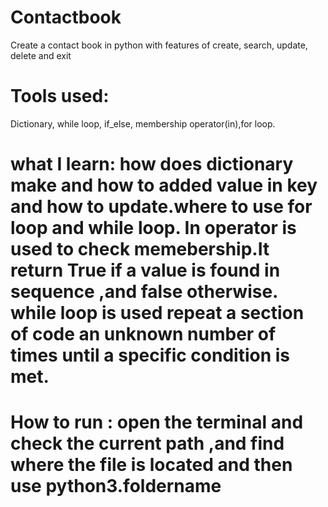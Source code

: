 # Contactbook
Create a contact book in python with features of  create, search, update, delete and exit


# Tools used: 
Dictionary, while loop, if_else, membership operator(in),for loop.

# what I learn: how does dictionary make and how to added value in key and how to update.where to use for loop and while loop. In operator is used to check memebership.It return True if a value is found in sequence ,and false otherwise. while loop is used repeat a section of code an unknown number of times until a specific condition is met.


# How to run : open the terminal and check the current path ,and find  where the file is located and then use python3.foldername
